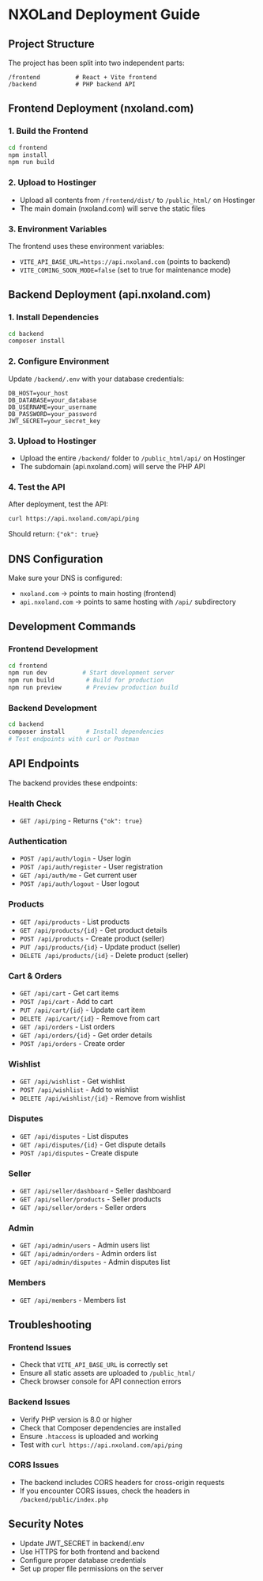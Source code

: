 # NXOLand Deployment Guide

## Project Structure

The project has been split into two independent parts:

```
/frontend          # React + Vite frontend
/backend           # PHP backend API
```

## Frontend Deployment (nxoland.com)

### 1. Build the Frontend
```bash
cd frontend
npm install
npm run build
```

### 2. Upload to Hostinger
- Upload all contents from `/frontend/dist/` to `/public_html/` on Hostinger
- The main domain (nxoland.com) will serve the static files

### 3. Environment Variables
The frontend uses these environment variables:
- `VITE_API_BASE_URL=https://api.nxoland.com` (points to backend)
- `VITE_COMING_SOON_MODE=false` (set to true for maintenance mode)

## Backend Deployment (api.nxoland.com)

### 1. Install Dependencies
```bash
cd backend
composer install
```

### 2. Configure Environment
Update `/backend/.env` with your database credentials:
```
DB_HOST=your_host
DB_DATABASE=your_database
DB_USERNAME=your_username
DB_PASSWORD=your_password
JWT_SECRET=your_secret_key
```

### 3. Upload to Hostinger
- Upload the entire `/backend/` folder to `/public_html/api/` on Hostinger
- The subdomain (api.nxoland.com) will serve the PHP API

### 4. Test the API
After deployment, test the API:
```bash
curl https://api.nxoland.com/api/ping
```
Should return: `{"ok": true}`

## DNS Configuration

Make sure your DNS is configured:
- `nxoland.com` → points to main hosting (frontend)
- `api.nxoland.com` → points to same hosting with `/api/` subdirectory

## Development Commands

### Frontend Development
```bash
cd frontend
npm run dev          # Start development server
npm run build         # Build for production
npm run preview       # Preview production build
```

### Backend Development
```bash
cd backend
composer install      # Install dependencies
# Test endpoints with curl or Postman
```

## API Endpoints

The backend provides these endpoints:

### Health Check
- `GET /api/ping` - Returns `{"ok": true}`

### Authentication
- `POST /api/auth/login` - User login
- `POST /api/auth/register` - User registration
- `GET /api/auth/me` - Get current user
- `POST /api/auth/logout` - User logout

### Products
- `GET /api/products` - List products
- `GET /api/products/{id}` - Get product details
- `POST /api/products` - Create product (seller)
- `PUT /api/products/{id}` - Update product (seller)
- `DELETE /api/products/{id}` - Delete product (seller)

### Cart & Orders
- `GET /api/cart` - Get cart items
- `POST /api/cart` - Add to cart
- `PUT /api/cart/{id}` - Update cart item
- `DELETE /api/cart/{id}` - Remove from cart
- `GET /api/orders` - List orders
- `GET /api/orders/{id}` - Get order details
- `POST /api/orders` - Create order

### Wishlist
- `GET /api/wishlist` - Get wishlist
- `POST /api/wishlist` - Add to wishlist
- `DELETE /api/wishlist/{id}` - Remove from wishlist

### Disputes
- `GET /api/disputes` - List disputes
- `GET /api/disputes/{id}` - Get dispute details
- `POST /api/disputes` - Create dispute

### Seller
- `GET /api/seller/dashboard` - Seller dashboard
- `GET /api/seller/products` - Seller products
- `GET /api/seller/orders` - Seller orders

### Admin
- `GET /api/admin/users` - Admin users list
- `GET /api/admin/orders` - Admin orders list
- `GET /api/admin/disputes` - Admin disputes list

### Members
- `GET /api/members` - Members list

## Troubleshooting

### Frontend Issues
- Check that `VITE_API_BASE_URL` is correctly set
- Ensure all static assets are uploaded to `/public_html/`
- Check browser console for API connection errors

### Backend Issues
- Verify PHP version is 8.0 or higher
- Check that Composer dependencies are installed
- Ensure `.htaccess` is uploaded and working
- Test with `curl https://api.nxoland.com/api/ping`

### CORS Issues
- The backend includes CORS headers for cross-origin requests
- If you encounter CORS issues, check the headers in `/backend/public/index.php`

## Security Notes

- Update JWT_SECRET in backend/.env
- Use HTTPS for both frontend and backend
- Configure proper database credentials
- Set up proper file permissions on the server
